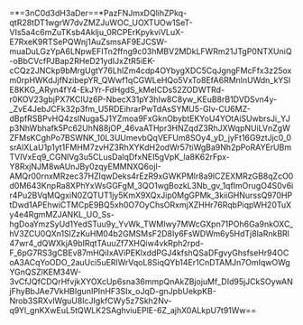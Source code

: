 =*=3nC0d3dH3aDer==*PazFNJmxDQlihZPkq-qtR28tDT1wgrW7dvZMZJuWOC_UOXTUOw1SeT-VIs5a4c6mZuTKsb4Aklju_0RCPErKpykviVLuX-E7RxeK9RTSePQWnj1AuZsmsAF9EJCSW-muaDuLGzYpA6LNpwEFITn2ffng9c03hMBV2MDkLFWRm21JTgP0NTXUniQ-oBbCVcfPJBap2RHeD21ydIJxZtR5iEK-cCQz2JNCkp9bMrgUgtY76LhlZm4cdp4OYbygXDC5CqJgngFMcFfx3z25oxm0rpHWKdJjfNzibepYR_QWwf1qCGWLeHQo5VxTo8EfA6RMnlnUWdn_kYSlE8KKG_ARyn4fY4-EkJYr-FdHgdS_kMelCDs52ZODWTRd-r0KOV23gbjPX7KCIUz6P-NbecX31pY3hIw8C8yw_KEuB8rB1DVDSvn4y-_ZvE4JebJCFk32p3fm_U5RDEihrarPwTdAsSYMU5-Glv-CU6MZ-dBpfRSBPvHQ4zslNuga5J1YZmoa9FxGknObybtEKYoU4YOtAiSUwbrsJi_YJp3NhWbhafk5Pc62UhN88jOP_46vaATHpr3HNZqdZ3RhJXWqpNUiLVnZgWZFMsKCghPo7BSWNK_10L3UUmevbQqVEFUm8SOy4_yD_jyFt16G9ztJjc0_0srAlXLaU1p1yt1FMHM7zvHZ3RhXYKdH2odWr57tiWgBa9Nh2pPoRAYErUBmTVIVxEq9_CGNlVg3u5CLusDalqDfxNEI5gVpK_la8K62rFpx-Y8RxjNJM8wAUnJBy0zqyEMMNXQ6ojI-AMQr00rnxMRzec37HZIqwDeks4rEzR9xGWKPMlr8a9lCZEXMRzGB8qZcO0d0M643KnpRa8XPhYxWsGGFgM_3QO1wgBozkL3Nb_gv_1qfImOrugO4S0v6ir4Pu2BVqMQgxiN0ZQTUT1jy5KmX9XQxJip0MgGPMk_3kiiGHNurssQ970HPtDwd1APEhwiCTMCpE9BQ5xh0O7OyChsORxmjXZHHr76RqbPiqpWH20TuXy4e4RgmMZJANKL_UO_Ss-hgDoaYmzSyUd1YedSTuu9y_YvWk_TWMIwy7MWcGXpn71POh6Ga9nkOXC_hV3ZCU0QXn1SlZzKuHM04b2GMSMsF2D8Iy6FsWDWm6y5HdTj8laRnkBRl47wr4_dQWXkjA9bIRqtTAuuZf7XHQiw4vkRph2rpd-F_6pG7RS3gCBEv87mHQiIxAViPEKlxddPGJ4kfshQSaDFgvyGhsfseHr94OCoA3ACqYoODO_2auUci5uERlWrVqoL8SiqQYb14Er1CnDTAMJn7OmIqwOWgYGnQSZlKEM34W-3vCfJQfCDQrHfvjkXYOXcUp6sna36mmpQnAkZBjojuMf_DId95jJCkSOywANjFhyBbJAe7VkHBIgunIPInHF3SIx_oJqD-gnJpbUekpKB-Nrob3SRXvlWguU8IcJIgkfCWy5z7Skh2Nv-q9Yl_gnKXwEuL5tQWLK2SAghviuEPlE-6Z_ajhX0ALkpU7t91Ww==